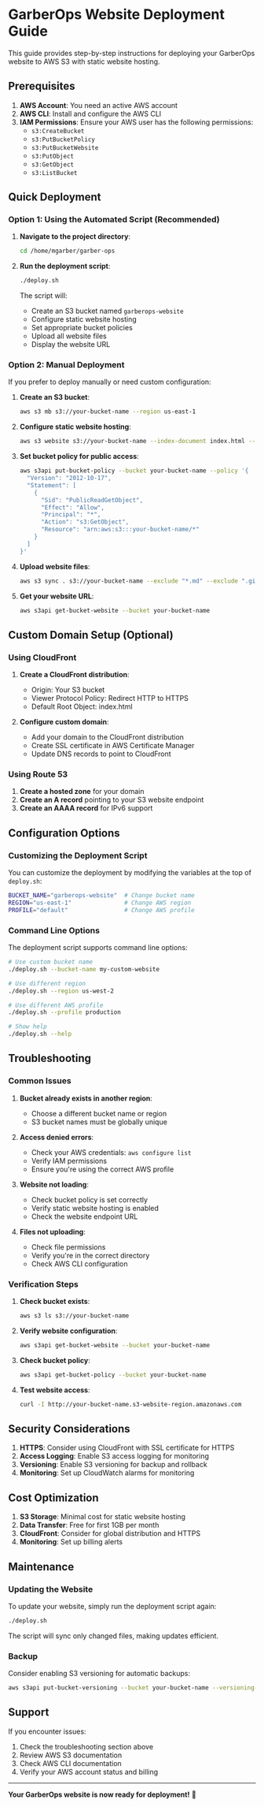 # GarberOps Website Deployment Guide

This guide provides step-by-step instructions for deploying your GarberOps website to AWS S3 with static website hosting.

## Prerequisites

1. **AWS Account**: You need an active AWS account
2. **AWS CLI**: Install and configure the AWS CLI
3. **IAM Permissions**: Ensure your AWS user has the following permissions:
   - `s3:CreateBucket`
   - `s3:PutBucketPolicy`
   - `s3:PutBucketWebsite`
   - `s3:PutObject`
   - `s3:GetObject`
   - `s3:ListBucket`

## Quick Deployment

### Option 1: Using the Automated Script (Recommended)

1. **Navigate to the project directory**:
   ```bash
   cd /home/mgarber/garber-ops
   ```

2. **Run the deployment script**:
   ```bash
   ./deploy.sh
   ```

   The script will:
   - Create an S3 bucket named `garberops-website`
   - Configure static website hosting
   - Set appropriate bucket policies
   - Upload all website files
   - Display the website URL

### Option 2: Manual Deployment

If you prefer to deploy manually or need custom configuration:

1. **Create an S3 bucket**:
   ```bash
   aws s3 mb s3://your-bucket-name --region us-east-1
   ```

2. **Configure static website hosting**:
   ```bash
   aws s3 website s3://your-bucket-name --index-document index.html --error-document index.html
   ```

3. **Set bucket policy for public access**:
   ```bash
   aws s3api put-bucket-policy --bucket your-bucket-name --policy '{
     "Version": "2012-10-17",
     "Statement": [
       {
         "Sid": "PublicReadGetObject",
         "Effect": "Allow",
         "Principal": "*",
         "Action": "s3:GetObject",
         "Resource": "arn:aws:s3:::your-bucket-name/*"
       }
     ]
   }'
   ```

4. **Upload website files**:
   ```bash
   aws s3 sync . s3://your-bucket-name --exclude "*.md" --exclude ".git/*" --exclude "deploy.sh"
   ```

5. **Get your website URL**:
   ```bash
   aws s3api get-bucket-website --bucket your-bucket-name
   ```

## Custom Domain Setup (Optional)

### Using CloudFront

1. **Create a CloudFront distribution**:
   - Origin: Your S3 bucket
   - Viewer Protocol Policy: Redirect HTTP to HTTPS
   - Default Root Object: index.html

2. **Configure custom domain**:
   - Add your domain to the CloudFront distribution
   - Create SSL certificate in AWS Certificate Manager
   - Update DNS records to point to CloudFront

### Using Route 53

1. **Create a hosted zone** for your domain
2. **Create an A record** pointing to your S3 website endpoint
3. **Create an AAAA record** for IPv6 support

## Configuration Options

### Customizing the Deployment Script

You can customize the deployment by modifying the variables at the top of `deploy.sh`:

```bash
BUCKET_NAME="garberops-website"  # Change bucket name
REGION="us-east-1"               # Change AWS region
PROFILE="default"                # Change AWS profile
```

### Command Line Options

The deployment script supports command line options:

```bash
# Use custom bucket name
./deploy.sh --bucket-name my-custom-website

# Use different region
./deploy.sh --region us-west-2

# Use different AWS profile
./deploy.sh --profile production

# Show help
./deploy.sh --help
```

## Troubleshooting

### Common Issues

1. **Bucket already exists in another region**:
   - Choose a different bucket name or region
   - S3 bucket names must be globally unique

2. **Access denied errors**:
   - Check your AWS credentials: `aws configure list`
   - Verify IAM permissions
   - Ensure you're using the correct AWS profile

3. **Website not loading**:
   - Check bucket policy is set correctly
   - Verify static website hosting is enabled
   - Check the website endpoint URL

4. **Files not uploading**:
   - Check file permissions
   - Verify you're in the correct directory
   - Check AWS CLI configuration

### Verification Steps

1. **Check bucket exists**:
   ```bash
   aws s3 ls s3://your-bucket-name
   ```

2. **Verify website configuration**:
   ```bash
   aws s3api get-bucket-website --bucket your-bucket-name
   ```

3. **Check bucket policy**:
   ```bash
   aws s3api get-bucket-policy --bucket your-bucket-name
   ```

4. **Test website access**:
   ```bash
   curl -I http://your-bucket-name.s3-website-region.amazonaws.com
   ```

## Security Considerations

1. **HTTPS**: Consider using CloudFront with SSL certificate for HTTPS
2. **Access Logging**: Enable S3 access logging for monitoring
3. **Versioning**: Enable S3 versioning for backup and rollback
4. **Monitoring**: Set up CloudWatch alarms for monitoring

## Cost Optimization

1. **S3 Storage**: Minimal cost for static website hosting
2. **Data Transfer**: Free for first 1GB per month
3. **CloudFront**: Consider for global distribution and HTTPS
4. **Monitoring**: Set up billing alerts

## Maintenance

### Updating the Website

To update your website, simply run the deployment script again:

```bash
./deploy.sh
```

The script will sync only changed files, making updates efficient.

### Backup

Consider enabling S3 versioning for automatic backups:

```bash
aws s3api put-bucket-versioning --bucket your-bucket-name --versioning-configuration Status=Enabled
```

## Support

If you encounter issues:

1. Check the troubleshooting section above
2. Review AWS S3 documentation
3. Check AWS CLI documentation
4. Verify your AWS account status and billing

---

**Your GarberOps website is now ready for deployment!** 🚀 